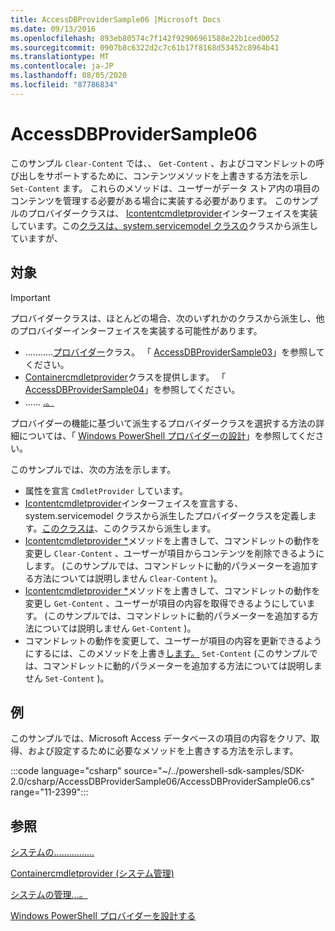 ```yaml
---
title: AccessDBProviderSample06 |Microsoft Docs
ms.date: 09/13/2016
ms.openlocfilehash: 893eb80574c7f142f92906961588e22b1ced0052
ms.sourcegitcommit: 0907b8c6322d2c7c61b17f8168d53452c8964b41
ms.translationtype: MT
ms.contentlocale: ja-JP
ms.lasthandoff: 08/05/2020
ms.locfileid: "87786834"
---
```

# <a name="accessdbprovidersample06"></a>AccessDBProviderSample06

このサンプル `Clear-Content` では、、 `Get-Content` 、およびコマンドレットの呼び出しをサポートするために、コンテンツメソッドを上書きする方法を示し `Set-Content` ます。 これらのメソッドは、ユーザーがデータ ストア内の項目のコンテンツを管理する必要がある場合に実装する必要があります。 このサンプルのプロバイダークラスは、 [Icontentcmdletprovider](/dotnet/api/System.Management.Automation.Provider.IContentCmdletProvider)インターフェイスを実装しています。この[クラスは、system.servicemodel クラスの](/dotnet/api/System.Management.Automation.Provider.NavigationCmdletProvider)クラスから派生していますが、

## <a name="demonstrates"></a>対象

> [!IMPORTANT]
> プロバイダークラスは、ほとんどの場合、次のいずれかのクラスから派生し、他のプロバイダーインターフェイスを実装する可能性があります。
>
> - ...........[プロバイダー](/dotnet/api/System.Management.Automation.Provider.ItemCmdletProvider)クラス。 「 [AccessDBProviderSample03](./accessdbprovidersample03.md)」を参照してください。
> - [Containercmdletprovider](/dotnet/api/System.Management.Automation.Provider.ContainerCmdletProvider)クラスを提供します。 「 [AccessDBProviderSample04](./accessdbprovidersample04.md)」を参照してください。
> - ...... [.。](/dotnet/api/System.Management.Automation.Provider.NavigationCmdletProvider)
>
> プロバイダーの機能に基づいて派生するプロバイダークラスを選択する方法の詳細については、「 [Windows PowerShell プロバイダーの設計](./provider-types.md)」を参照してください。

このサンプルでは、次の方法を示します。

- 属性を宣言 `CmdletProvider` しています。
- [Icontentcmdletprovider](/dotnet/api/System.Management.Automation.Provider.IContentCmdletProvider)インターフェイスを宣言する、system.servicemodel クラスから派生したプロバイダークラスを定義します。[このクラスは](/dotnet/api/System.Management.Automation.Provider.NavigationCmdletProvider)、このクラスから派生します。
- [Icontentcmdletprovider *](/dotnet/api/System.Management.Automation.Provider.IContentCmdletProvider.ClearContent)メソッドを上書きして、コマンドレットの動作を変更し `Clear-Content` 、ユーザーが項目からコンテンツを削除できるようにします。 (このサンプルでは、コマンドレットに動的パラメーターを追加する方法については説明しません `Clear-Content` )。
- [Icontentcmdletprovider *](/dotnet/api/System.Management.Automation.Provider.IContentCmdletProvider.GetContentReader)メソッドを上書きして、コマンドレットの動作を変更し `Get-Content` 、ユーザーが項目の内容を取得できるようにしています。 (このサンプルでは、コマンドレットに動的パラメーターを追加する方法については説明しません `Get-Content` )。
- コマンドレットの動作を変更して、ユーザーが項目の内容を更新できるようにするには、このメソッドを上書き[します。](/dotnet/api/Microsoft.PowerShell.Commands.FileSystemProvider.GetContentWriter) `Set-Content` (このサンプルでは、コマンドレットに動的パラメーターを追加する方法については説明しません `Set-Content` )。

## <a name="example"></a>例

このサンプルでは、Microsoft Access データベースの項目の内容をクリア、取得、および設定するために必要なメソッドを上書きする方法を示します。

:::code language="csharp" source="~/../powershell-sdk-samples/SDK-2.0/csharp/AccessDBProviderSample06/AccessDBProviderSample06.cs" range="11-2399":::

## <a name="see-also"></a>参照

[システムの................](/dotnet/api/System.Management.Automation.Provider.ItemCmdletProvider)

[Containercmdletprovider (システム管理)](/dotnet/api/System.Management.Automation.Provider.ContainerCmdletProvider)

[システムの管理...。](/dotnet/api/System.Management.Automation.Provider.NavigationCmdletProvider)

[Windows PowerShell プロバイダーを設計する](./provider-types.md)
